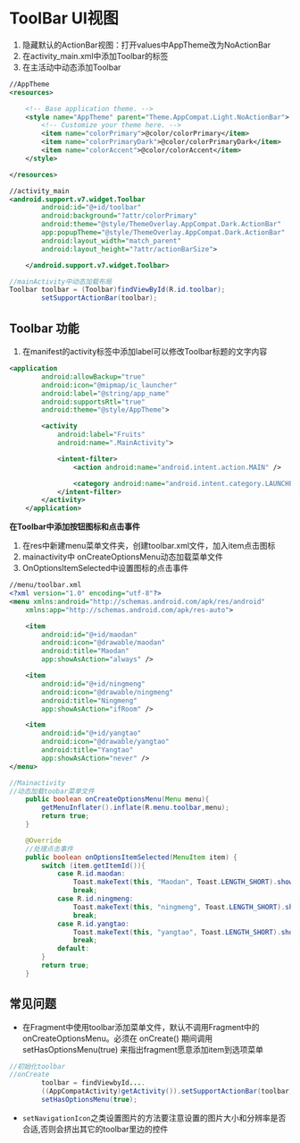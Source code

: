 # ToolBar UI视图

1. 隐藏默认的ActionBar视图：打开values中AppTheme改为NoActionBar
2. 在activity_main.xml中添加Toolbar的标签
3. 在主活动中动态添加Toolbar

```xml
//AppTheme
<resources>

    <!-- Base application theme. -->
    <style name="AppTheme" parent="Theme.AppCompat.Light.NoActionBar">
        <!-- Customize your theme here. -->
        <item name="colorPrimary">@color/colorPrimary</item>
        <item name="colorPrimaryDark">@color/colorPrimaryDark</item>
        <item name="colorAccent">@color/colorAccent</item>
    </style>

</resources>
```

```xml
//activity_main
<android.support.v7.widget.Toolbar
        android:id="@+id/toolbar"
        android:background="?attr/colorPrimary"
        android:theme="@style/ThemeOverlay.AppCompat.Dark.ActionBar"
        app:popupTheme="@style/ThemeOverlay.AppCompat.Dark.ActionBar"
        android:layout_width="match_parent"
        android:layout_height="?attr/actionBarSize">

    </android.support.v7.widget.Toolbar>
```

```java
//mainActivity中动态加载布局
Toolbar toolbar = (Toolbar)findViewById(R.id.toolbar);
        setSupportActionBar(toolbar);
```

## Toolbar 功能

1. 在manifest的activity标签中添加label可以修改Toolbar标题的文字内容

```xml
<application
        android:allowBackup="true"
        android:icon="@mipmap/ic_launcher"
        android:label="@string/app_name"
        android:supportsRtl="true"
        android:theme="@style/AppTheme">

        <activity
            android:label="Fruits"
            android:name=".MainActivity">

            <intent-filter>
                <action android:name="android.intent.action.MAIN" />

                <category android:name="android.intent.category.LAUNCHER" />
            </intent-filter>
        </activity>
    </application>
```

**在Toolbar中添加按钮图标和点击事件**

1. 在res中新建menu菜单文件夹，创建toolbar.xml文件，加入item点击图标
2. mainactivity中 onCreateOptionsMenu动态加载菜单文件
3. OnOptionsItemSelected中设置图标的点击事件

```xml
//menu/toolbar.xml
<?xml version="1.0" encoding="utf-8"?>
<menu xmlns:android="http://schemas.android.com/apk/res/android"
    xmlns:app="http://schemas.android.com/apk/res-auto">

    <item
        android:id="@+id/maodan"
        android:icon="@drawable/maodan"
        android:title="Maodan"
        app:showAsAction="always" />

    <item
        android:id="@+id/ningmeng"
        android:icon="@drawable/ningmeng"
        android:title="Ningmeng"
        app:showAsAction="ifRoom" />

    <item
        android:id="@+id/yangtao"
        android:icon="@drawable/yangtao"
        android:title="Yangtao"
        app:showAsAction="never" />
</menu>
```

```java
//Mainactivity
//动态加载toobar菜单文件
    public boolean onCreateOptionsMenu(Menu menu){
        getMenuInflater().inflate(R.menu.toolbar,menu);
        return true;
    }

    @Override
    //处理点击事件
    public boolean onOptionsItemSelected(MenuItem item) {
        switch (item.getItemId()){
            case R.id.maodan:
                Toast.makeText(this, "Maodan", Toast.LENGTH_SHORT).show();
                break;
            case R.id.ningmeng:
                Toast.makeText(this, "ningmeng", Toast.LENGTH_SHORT).show();
                break;
            case R.id.yangtao:
                Toast.makeText(this, "yangtao", Toast.LENGTH_SHORT).show();
                break;
            default:
        }
        return true;
    }
```

## 常见问题

- 在Fragment中使用toolbar添加菜单文件，默认不调用Fragment中的onCreateOptionsMenu。必须在 onCreate() 期间调用 setHasOptionsMenu(true) 来指出fragment愿意添加item到选项菜单

```java
//初始化toolbar
//onCreate
        toolbar = findViewbyId....
        ((AppCompatActivity)getActivity()).setSupportActionBar(toolbar);
        setHasOptionsMenu(true);
```

- `setNavigationIcon`之类设置图片的方法要注意设置的图片大小和分辨率是否合适,否则会挤出其它的toolbar里边的控件
